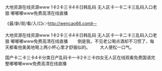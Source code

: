 大地资源在线资源www
1卡2卡三卡4卡日韩乱码
无人区卡一卡二卡三乱码入口老狼
嘟嘟嘟www免费高清在线直播


《最/新/观/看/入/口👉http://wencao66.com》--

大地资源在线资源www
1卡2卡三卡4卡日韩乱码
无人区卡一卡二卡三乱码入口老狼
嘟嘟嘟www免费高清在线直播
　　倒是我，不见老公喝点酒却不习惯了，每天都看他美美地喝上两小杯心里才舒服似的。
　　大人便松一口气。





国产卡二卡三卡4卡分类日产乱码卡一卡2卡三卡四女无人区在线观看免费国语完整嘟嘟嘟www免费高清在线直播
